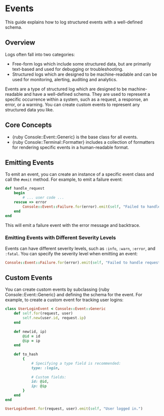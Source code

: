 # Events

This guide explains how to log structured events with a well-defined schema.

## Overview

Logs often fall into two categories:

- Free-form logs which include some structured data, but are primarily text-based and used for debugging or troubleshooting.
- Structured logs which are designed to be machine-readable and can be used for monitoring, alerting, auditing and analytics.

Events are a type of structured log which are designed to be machine-readable and have a well-defined schema. They are used to represent a specific occurrence within a system, such as a request, a response, an error, or a warning. You can create custom events to represent any structured data you like.

## Core Concepts

- {ruby Console::Event::Generic} is the base class for all events.
- {ruby Console::Terminal::Formatter} includes a collection of formatters for rendering specific events in a human-readable format.

## Emitting Events

To emit an event, you can create an instance of a specific event class and call the `#emit` method. For example, to emit a failure event:

```ruby
def handle_request
	begin
		# ... user code ...
	rescue => error
		Console::Event::Failure.for(error).emit(self, "Failed to handle request!")
	end
end
```

This will emit a failure event with the error message and backtrace.

### Emitting Events with Different Severity Levels

Events can have different severity levels, such as `:info`, `:warn`, `:error`, and `:fatal`. You can specify the severity level when emitting an event:

```ruby
Console::Event::Failure.for(error).emit(self, "Failed to handle request!", severity: :debug)
```

## Custom Events

You can create custom events by subclassing {ruby Console::Event::Generic} and defining the schema for the event. For example, to create a custom event for tracking user logins:

```ruby
class UserLoginEvent < Console::Event::Generic
	def self.for(request, user)
		self.new(user.id, request.ip)
	end
	
	def new(id, ip)
		@id = id
		@ip = ip
	end
	
	def to_hash
		{
			# Specifying a type field is recommended:
			type: :login,
			
			# Custom fields:
			id: @id,
			ip: @ip
		}
	end
end

UserLoginEvent.for(request, user).emit(self, "User logged in.")
```
